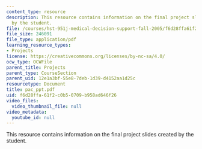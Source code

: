 ```yaml
---
content_type: resource
description: This resource contains information on the final project slides created
  by the student.
file: /courses/hst-951j-medical-decision-support-fall-2005/f6d28ffa61f2c0b50709b958ad646f26_pac_ppt.pdf
file_size: 246091
file_type: application/pdf
learning_resource_types:
- Projects
license: https://creativecommons.org/licenses/by-nc-sa/4.0/
ocw_type: OCWFile
parent_title: Projects
parent_type: CourseSection
parent_uid: 12e1a3bf-55e8-7deb-1d39-d4152aa1d25c
resourcetype: Document
title: pac_ppt.pdf
uid: f6d28ffa-61f2-c0b5-0709-b958ad646f26
video_files:
  video_thumbnail_file: null
video_metadata:
  youtube_id: null
---
```

This resource contains information on the final project slides created by the student.